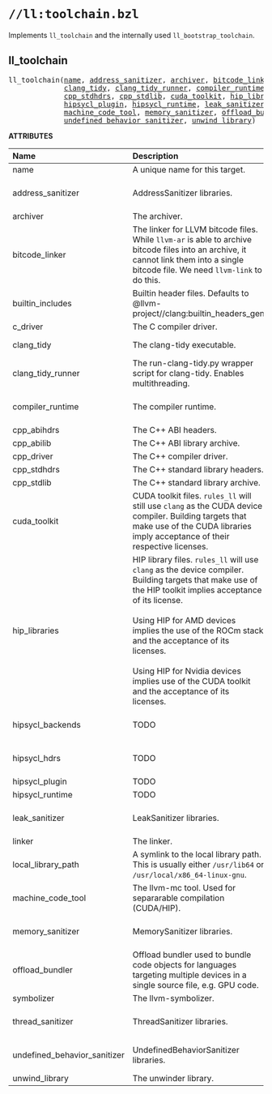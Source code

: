 <!-- Generated with Stardoc: http://skydoc.bazel.build -->

# `//ll:toolchain.bzl`

Implements `ll_toolchain` and the internally used `ll_bootstrap_toolchain`.


<a id="#ll_toolchain"></a>

## ll_toolchain

<pre>
ll_toolchain(<a href="#ll_toolchain-name">name</a>, <a href="#ll_toolchain-address_sanitizer">address_sanitizer</a>, <a href="#ll_toolchain-archiver">archiver</a>, <a href="#ll_toolchain-bitcode_linker">bitcode_linker</a>, <a href="#ll_toolchain-builtin_includes">builtin_includes</a>, <a href="#ll_toolchain-c_driver">c_driver</a>,
             <a href="#ll_toolchain-clang_tidy">clang_tidy</a>, <a href="#ll_toolchain-clang_tidy_runner">clang_tidy_runner</a>, <a href="#ll_toolchain-compiler_runtime">compiler_runtime</a>, <a href="#ll_toolchain-cpp_abihdrs">cpp_abihdrs</a>, <a href="#ll_toolchain-cpp_abilib">cpp_abilib</a>, <a href="#ll_toolchain-cpp_driver">cpp_driver</a>,
             <a href="#ll_toolchain-cpp_stdhdrs">cpp_stdhdrs</a>, <a href="#ll_toolchain-cpp_stdlib">cpp_stdlib</a>, <a href="#ll_toolchain-cuda_toolkit">cuda_toolkit</a>, <a href="#ll_toolchain-hip_libraries">hip_libraries</a>, <a href="#ll_toolchain-hipsycl_backends">hipsycl_backends</a>, <a href="#ll_toolchain-hipsycl_hdrs">hipsycl_hdrs</a>,
             <a href="#ll_toolchain-hipsycl_plugin">hipsycl_plugin</a>, <a href="#ll_toolchain-hipsycl_runtime">hipsycl_runtime</a>, <a href="#ll_toolchain-leak_sanitizer">leak_sanitizer</a>, <a href="#ll_toolchain-linker">linker</a>, <a href="#ll_toolchain-local_library_path">local_library_path</a>,
             <a href="#ll_toolchain-machine_code_tool">machine_code_tool</a>, <a href="#ll_toolchain-memory_sanitizer">memory_sanitizer</a>, <a href="#ll_toolchain-offload_bundler">offload_bundler</a>, <a href="#ll_toolchain-symbolizer">symbolizer</a>, <a href="#ll_toolchain-thread_sanitizer">thread_sanitizer</a>,
             <a href="#ll_toolchain-undefined_behavior_sanitizer">undefined_behavior_sanitizer</a>, <a href="#ll_toolchain-unwind_library">unwind_library</a>)
</pre>



**ATTRIBUTES**


| Name  | Description | Type | Mandatory | Default |
| :------------- | :------------- | :------------- | :------------- | :------------- |
| <a id="ll_toolchain-name"></a>name |  A unique name for this target.   | <a href="https://bazel.build/docs/build-ref.html#name">Name</a> | required |  |
| <a id="ll_toolchain-address_sanitizer"></a>address_sanitizer |  AddressSanitizer libraries.   | <a href="https://bazel.build/docs/build-ref.html#labels">List of labels</a> | optional | [] |
| <a id="ll_toolchain-archiver"></a>archiver |  The archiver.   | <a href="https://bazel.build/docs/build-ref.html#labels">Label</a> | optional | @llvm-project//llvm:llvm-ar |
| <a id="ll_toolchain-bitcode_linker"></a>bitcode_linker |  The linker for LLVM bitcode files. While <code>llvm-ar</code> is able         to archive bitcode files into an archive, it cannot link them into         a single bitcode file. We need <code>llvm-link</code> to do this.   | <a href="https://bazel.build/docs/build-ref.html#labels">Label</a> | optional | @llvm-project//llvm:llvm-link |
| <a id="ll_toolchain-builtin_includes"></a>builtin_includes |  Builtin header files. Defaults to @llvm-project//clang:builtin_headers_gen   | <a href="https://bazel.build/docs/build-ref.html#labels">Label</a> | optional | @llvm-project//clang:builtin_headers_gen |
| <a id="ll_toolchain-c_driver"></a>c_driver |  The C compiler driver.   | <a href="https://bazel.build/docs/build-ref.html#labels">Label</a> | optional | @llvm-project//clang:clang |
| <a id="ll_toolchain-clang_tidy"></a>clang_tidy |  The clang-tidy executable.   | <a href="https://bazel.build/docs/build-ref.html#labels">Label</a> | optional | @llvm-project//clang-tools-extra/clang-tidy:clang-tidy |
| <a id="ll_toolchain-clang_tidy_runner"></a>clang_tidy_runner |  The run-clang-tidy.py wrapper script for clang-tidy. Enables multithreading.   | <a href="https://bazel.build/docs/build-ref.html#labels">Label</a> | optional | @llvm-project//clang-tools-extra/clang-tidy:run-clang-tidy |
| <a id="ll_toolchain-compiler_runtime"></a>compiler_runtime |  The compiler runtime.   | <a href="https://bazel.build/docs/build-ref.html#labels">List of labels</a> | optional | [] |
| <a id="ll_toolchain-cpp_abihdrs"></a>cpp_abihdrs |  The C++ ABI headers.   | <a href="https://bazel.build/docs/build-ref.html#labels">Label</a> | optional | None |
| <a id="ll_toolchain-cpp_abilib"></a>cpp_abilib |  The C++ ABI library archive.   | <a href="https://bazel.build/docs/build-ref.html#labels">Label</a> | optional | None |
| <a id="ll_toolchain-cpp_driver"></a>cpp_driver |  The C++ compiler driver.   | <a href="https://bazel.build/docs/build-ref.html#labels">Label</a> | optional | @llvm-project//clang:clang++ |
| <a id="ll_toolchain-cpp_stdhdrs"></a>cpp_stdhdrs |  The C++ standard library headers.   | <a href="https://bazel.build/docs/build-ref.html#labels">Label</a> | optional | None |
| <a id="ll_toolchain-cpp_stdlib"></a>cpp_stdlib |  The C++ standard library archive.   | <a href="https://bazel.build/docs/build-ref.html#labels">Label</a> | optional | None |
| <a id="ll_toolchain-cuda_toolkit"></a>cuda_toolkit |  CUDA toolkit files. <code>rules_ll</code> will still use <code>clang</code> as         the CUDA device compiler. Building targets that make use of the         CUDA libraries imply acceptance of their respective licenses.   | <a href="https://bazel.build/docs/build-ref.html#labels">List of labels</a> | optional | [] |
| <a id="ll_toolchain-hip_libraries"></a>hip_libraries |  HIP library files. <code>rules_ll</code> will use <code>clang</code> as the         device compiler. Building targets that make use of the HIP toolkit         implies acceptance of its license.<br><br>        Using HIP for AMD devices implies the use of the ROCm stack and the         acceptance of its licenses.<br><br>        Using HIP for Nvidia devices implies use of the CUDA toolkit and the         acceptance of its licenses.   | <a href="https://bazel.build/docs/build-ref.html#labels">List of labels</a> | optional | [] |
| <a id="ll_toolchain-hipsycl_backends"></a>hipsycl_backends |  TODO   | <a href="https://bazel.build/docs/build-ref.html#labels">List of labels</a> | optional | [] |
| <a id="ll_toolchain-hipsycl_hdrs"></a>hipsycl_hdrs |  TODO   | <a href="https://bazel.build/docs/build-ref.html#labels">List of labels</a> | optional | [] |
| <a id="ll_toolchain-hipsycl_plugin"></a>hipsycl_plugin |  TODO   | <a href="https://bazel.build/docs/build-ref.html#labels">Label</a> | optional | None |
| <a id="ll_toolchain-hipsycl_runtime"></a>hipsycl_runtime |  TODO   | <a href="https://bazel.build/docs/build-ref.html#labels">Label</a> | optional | None |
| <a id="ll_toolchain-leak_sanitizer"></a>leak_sanitizer |  LeakSanitizer libraries.   | <a href="https://bazel.build/docs/build-ref.html#labels">List of labels</a> | optional | [] |
| <a id="ll_toolchain-linker"></a>linker |  The linker.   | <a href="https://bazel.build/docs/build-ref.html#labels">Label</a> | optional | @llvm-project//lld:lld |
| <a id="ll_toolchain-local_library_path"></a>local_library_path |  A symlink to the local library path. This is usually either         <code>/usr/lib64</code> or <code>/usr/local/x86_64-linux-gnu</code>.   | <a href="https://bazel.build/docs/build-ref.html#labels">Label</a> | optional | @local_library_path//:local_library_path |
| <a id="ll_toolchain-machine_code_tool"></a>machine_code_tool |  The llvm-mc tool. Used for separarable compilation (CUDA/HIP).   | <a href="https://bazel.build/docs/build-ref.html#labels">Label</a> | optional | @llvm-project//llvm:llvm-mc |
| <a id="ll_toolchain-memory_sanitizer"></a>memory_sanitizer |  MemorySanitizer libraries.   | <a href="https://bazel.build/docs/build-ref.html#labels">List of labels</a> | optional | [] |
| <a id="ll_toolchain-offload_bundler"></a>offload_bundler |  Offload bundler used to bundle code objects for languages         targeting multiple devices in a single source file, e.g. GPU code.   | <a href="https://bazel.build/docs/build-ref.html#labels">Label</a> | optional | @llvm-project//clang:clang-offload-bundler |
| <a id="ll_toolchain-symbolizer"></a>symbolizer |  The llvm-symbolizer.   | <a href="https://bazel.build/docs/build-ref.html#labels">Label</a> | optional | @llvm-project//llvm:llvm-symbolizer |
| <a id="ll_toolchain-thread_sanitizer"></a>thread_sanitizer |  ThreadSanitizer libraries.   | <a href="https://bazel.build/docs/build-ref.html#labels">List of labels</a> | optional | [] |
| <a id="ll_toolchain-undefined_behavior_sanitizer"></a>undefined_behavior_sanitizer |  UndefinedBehaviorSanitizer libraries.   | <a href="https://bazel.build/docs/build-ref.html#labels">List of labels</a> | optional | [] |
| <a id="ll_toolchain-unwind_library"></a>unwind_library |  The unwinder library.   | <a href="https://bazel.build/docs/build-ref.html#labels">Label</a> | optional | None |

